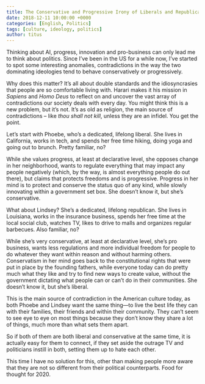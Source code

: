 ```yaml
---
title: The Conservative and Progressive Irony of Liberals and Republicans
date: 2018-12-11 10:00:00 +0000
categories: [English, Politics]
tags: [culture, ideology, politics]
author: titus
---
```


Thinking about AI, progress, innovation and pro-business can only lead me to think about politics. Since I’ve been in the US for a while now, I’ve started to spot some interesting anomalies, contradictions in the way the two dominating ideologies tend to behave conservatively or progressively.

Why does this matter? It’s all about double standards and the idiosyncrasies that people are so comfortable living with. Harari makes it his mission in *Sapiens* and *Homo Deus* to reflect on and uncover the vast array of contradictions our society deals with every day. You might think this is a new problem, but it’s not. It’s as old as religion, the main source of contradictions – like *thou shall not kill*, unless they are an infidel. You get the point.

Let’s start with Phoebe, who’s a dedicated, lifelong liberal. She lives in California, works in tech, and spends her free time hiking, doing yoga and going out to brunch. Pretty familiar, no?

While she values progress, at least at declarative level, she opposes change in her neighborhood, wants to regulate everything that may impact any people negatively (which, by the way, is almost everything people do out there), but claims that protects freedoms and is progressive. Progress in her mind is to protect and conserve the status quo of any kind, while slowly innovating within a government set box. She doesn’t know it, but she’s conservative.

What about Lindsey? She’s a dedicated, lifelong republican. She lives in Louisiana, works in the insurance business, spends her free time at the local social club, watches TV, likes to drive to malls and organizes regular barbecues. Also familiar, no?

While she’s very conservative, at least at declarative level, she’s pro business, wants less regulations and more individual freedom for people to do whatever they want within reason and without harming others. Conservatism in her mind goes back to the constitutional rights that were put in place by the founding fathers, while everyone today can do pretty much what they like and try to find new ways to create value, without the government dictating what people can or can’t do in their communities. She doesn’t know it, but she’s liberal.

This is the main source of contradiction in the American culture today, as both Phoebe and Lindsey want the same thing—to live the best life they can with their families, their friends and within their community. They can’t seem to see eye to eye on most things because they don’t know they share a lot of things, much more than what sets them apart.

So if both of them are both liberal and conservative at the same time, it is actually easy for them to connect, if they set aside the outrage TV and politicians instill in both, setting them up to hate each other.

This time I have no solution for this, other than making people more aware that they are not so different from their political counterparts. Food for thought for 2020.
